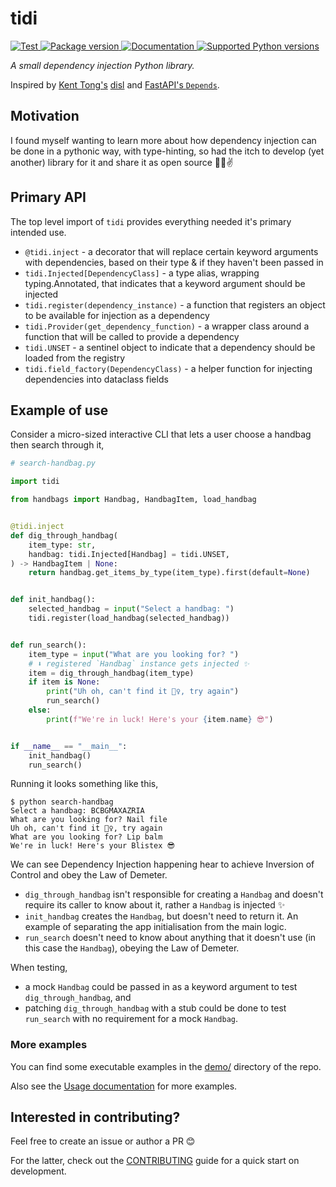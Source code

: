 # tidi

<p>
<a href="https://github.com/pattersam/tidi/actions?query=workflow%3ATest+event%3Apush+branch%3Amain" target="_blank">
    <img src="https://github.com/pattersam/tidi/workflows/Test/badge.svg?event=push&branch=main" alt="Test">
</a>
<a href="https://pypi.org/project/tidi" target="_blank">
    <img src="https://img.shields.io/pypi/v/tidi" alt="Package version">
</a>
<a href="https://pattersam.github.io/tidi/" target="_blank">
    <img src="https://img.shields.io/badge/docs-mkdocs-blue" alt="Documentation">
</a>
<a href="https://pypi.org/project/tidi" target="_blank">
    <img src="https://img.shields.io/pypi/pyversions/tidi.svg?" alt="Supported Python versions">
</a>
</p>

_A small dependency injection Python library._

Inspired by [Kent Tong's](https://github.com/freemant2000)
[disl](https://github.com/freemant2000/disl/tree/main) and
[FastAPI's `Depends`](https://fastapi.tiangolo.com/tutorial/dependencies/).

## Motivation

I found myself wanting to learn more about how dependency injection can be done
in a pythonic way, with type-hinting, so had the itch to develop (yet another) 
library for it and share it as open source 🧑‍💻✌️

## Primary API

The top level import of `tidi` provides everything needed it's primary intended
use.

- `@tidi.inject` - a decorator that will replace certain keyword arguments 
  with dependencies, based on their type & if they haven't been passed in
- `tidi.Injected[DependencyClass]` - a type alias, wrapping typing.Annotated,
  that indicates that a keyword argument should be injected
- `tidi.register(dependency_instance)` - a function that registers an object to
  be available for injection as a dependency
- `tidi.Provider(get_dependency_function)` - a wrapper class around a function 
  that will be called to provide a dependency
- `tidi.UNSET` - a sentinel object to indicate that a dependency should be
  loaded from the registry
- `tidi.field_factory(DependencyClass)` - a helper function for injecting 
  dependencies into dataclass fields

## Example of use

Consider a micro-sized interactive CLI that lets a user choose a handbag then
search through it,

``` py
# search-handbag.py

import tidi

from handbags import Handbag, HandbagItem, load_handbag


@tidi.inject
def dig_through_handbag(
    item_type: str,
    handbag: tidi.Injected[Handbag] = tidi.UNSET,
) -> HandbagItem | None:
    return handbag.get_items_by_type(item_type).first(default=None)


def init_handbag():
    selected_handbag = input("Select a handbag: ")
    tidi.register(load_handbag(selected_handbag))


def run_search():
    item_type = input("What are you looking for? ")
    # ⬇️ registered `Handbag` instance gets injected ✨
    item = dig_through_handbag(item_type)
    if item is None:
        print("Uh oh, can't find it 🤷‍♀️, try again")
        run_search()
    else:
        print(f"We're in luck! Here's your {item.name} 😎")


if __name__ == "__main__":
    init_handbag()
    run_search()
```

Running it looks something like this,

```
$ python search-handbag
Select a handbag: BCBGMAXAZRIA
What are you looking for? Nail file
Uh oh, can't find it 🤷‍♀️, try again
What are you looking for? Lip balm
We're in luck! Here's your Blistex 😎
```

We can see Dependency Injection happening hear to achieve Inversion of Control
and obey the Law of Demeter.

* `dig_through_handbag` isn't responsible for creating a `Handbag` and doesn't
  require its caller to know about it, rather a `Handbag` is injected ✨
* `init_handbag` creates the `Handbag`, but doesn't need to return it. An
  example of separating the app initialisation from the main logic.
* `run_search` doesn't need to know about anything that it doesn't use (in this
  case the `Handbag`), obeying the Law of Demeter.

When testing,

* a mock `Handbag` could be passed in as a keyword argument to test 
  `dig_through_handbag`, and
* patching `dig_through_handbag` with a stub could be done to test `run_search`
  with no requirement for a mock `Handbag`.

### More examples

You can find some executable examples in the [demo/](https://github.com/pattersam/tidi/tree/main/demo)
directory of the repo.

Also see the [Usage documentation](https://pattersam.github.io/tidi/usage/) for
more examples.

## Interested in contributing?

Feel free to create an issue or author a PR 😊

For the latter, check out the [CONTRIBUTING](CONTRIBUTING.md) guide for a quick
start on development.
